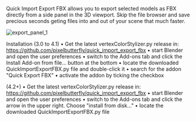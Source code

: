 Quick Import Export FBX allows you to export selected models as FBX directly from a side panel in the 3D viewport.
Skip the file browser and save precious seconds geting files into and out of your scene that much faster.


![export_panel_1](https://github.com/user-attachments/assets/63fe1e3c-49f5-4e9e-abd3-0e0338904097)

Installation
(3.0 to 4.1)
	• Get the latest vertexColorStylizer.py release in:  https://github.com/pixelbutterfly/quick_import_export_fbx
	• start Blender and open the user preferences
	• switch to the Add-ons tab and click the Install Add-on from file... button at the bottom
	• locate the downloaded QuickImportExportFBX.py file and double-click it
	• search for the addon "Quick Export FBX"
	• activate the addon by ticking the checkbox
	
 (4.2+)
	• Get the latest vertexColorStylizer.py release in:  https://github.com/pixelbutterfly/quick_import_export_fbx
	• start Blender and open the user preferences
	• switch to the Add-ons tab and click the arrow in the upper right. Choose "install from disk…"
  • locate the downloaded QuickImportExportFBX.py file
